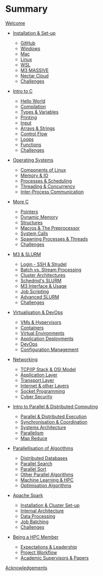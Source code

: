 # Summary

[Welcome](home.md)

- [Installation & Set-up](./chapter1/getting-started.md)
  - [GitHub](./chapter1/github.md)
  - [Windows](./chapter1/windows.md)
  - [Mac](./chapter1/mac.md)
  - [Linux](./chapter1/linux.md)
  - [WSL](./chapter1/wsl.md)
  - [M3 MASSIVE]()
  - [Nectar Cloud]()
  - [Challenges](./chapter1/challenges.md)

- [Intro to C](./chapter2/intro-to-c.md)
  - [Hello World](./chapter2/helloworld.md)
  - [Compilation](./chapter2/compilation.md)
  - [Types & Variables](./chapter2/vars.md)
  - [Printing](./chapter2/printing.md)
  - [Input](./chapter2/input.md)
  - [Arrays & Strings](./chapter2/array.md)
  - [Control Flow](./chapter2/ctrl-flow.md)
  - [Loops](./chapter2/loops.md)
  - [Functions](./chapter2/functions.md)
  - [Challenges]()

- [Operating Systems]()
  - [Components of Linux]()
  - [Memory & IO]()
  - [Processes & Scheduling]()
  - [Threading & Concurrency]()
  - [Inter-Process Communication]()

- [More C]()
  - [Pointers](./chapter2/pointers.md)
  - [Dynamic Memory](./chapter2/memory.md)
  - [Structures](./chapter2/structs.md)
  - [Macros & The Preprocessor](./chapter2/macros.md)
  - [System Calls]()
  - [Spawning Processes & Threads]()
  - [Challenges](./chapter2/challenges.md)

- [M3 & SLURM](./chapter3/chapter3.md)
  - [Login - SSH & Strudel](./chapter3/login.md)
  - [Batch vs. Stream Processing]()
  - [Cluster Architectures]()
  - [Schedmd's SLURM]()
  - [M3 Interface & Usage]()
  - [Job Scripting]()
  - [Advanced SLURM]()
  - [Challenges](./chapter3/challenges.md)

- [Virtualisation & DevOps]()
  - [VMs & Hypervisors]()
  - [Containers]()
  - [Virtual Environments]()
  - [Application Deployments]()
  - [DevOps]()
  - [Configuration Management]()

- [Networking]()
  - [TCP/IP Stack & OSI Model]()
  - [Application Layer]()
  - [Transport Layer]()
  - [Internet & other Layers]()
  - [Socket Programming]()
  - [Cyber Security]()

- [Intro to Parallel & Distributed Computing](./chapter8/chapter8.md)
  - [Parallel & Distributed Execution](./chapter8/execution.md)
  - [Synchronisation & Coordination](./chapter8/sync-coor.md)
  - [Systems Architecture](./chapter8/system-architecture.md)
  - [Parallelism](./chapter8/parallelism.md)
  - [Map Reduce](./chapter8/map-reduce.md)

- [Parallellisation of Algorithms]()
  - [Distributed Databases]()
  - [Parallel Search]()
  - [Parallel Sort]()
  - [Other Parallel Algorithms]()
  - [Machine Learning & HPC]()
  - [Optimisation Algorithms]()

- [Apache Spark](./chapter10/chapter10.md)
  - [Installation & Cluster Set-up](./chapter10/set-up.md)
  - [Internal Architecture](./chapter10/internals.md)
  - [Data Processing](./chapter10/data-processing.md)
  - [Job Batching](./chapter10/job-batching.md)
  - [Challenges](./chapter10/challenges.md)

- [Being a HPC Member]()
  - [Expectations & Leadership]()
  - [Project Workflow]()
  - [Academic Supervisors & Papers]()

[Acknowledgements](./acknowledgements.md)
